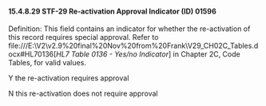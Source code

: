 #### 15.4.8.29 STF-29 Re-activation Approval Indicator (ID) 01596

Definition: This field contains an indicator for whether the re-activation of this record requires special approval. Refer to file:///E:\V2\v2.9%20final%20Nov%20from%20Frank\V29_CH02C_Tables.docx#HL70136[_HL7 Table 0136 - Yes/no Indicator_] in Chapter 2C, Code Tables, for valid values.

Y the re-activation requires approval

N this re-activation does not require approval
